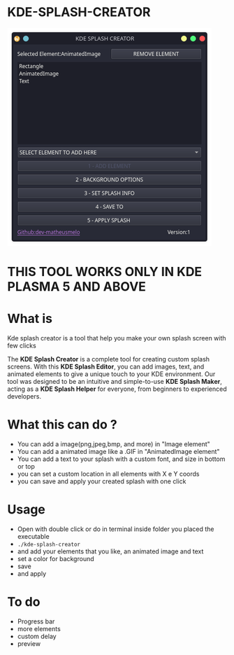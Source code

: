 # KDE-SPLASH-CREATOR
![Interface](assets/screenshot.png "Screenshot demonstration")
<h1>THIS TOOL WORKS ONLY IN KDE PLASMA 5 AND ABOVE</h1>
<h1>What is</h1>
<p>Kde splash creator is a tool that help you make your own splash screen with few clicks</p>

The **KDE Splash Creator** is a complete tool for creating custom splash screens. With this **KDE Splash Editor**, you can add images, text, and animated elements to give a unique touch to your KDE environment. Our tool was designed to be an intuitive and simple-to-use **KDE Splash Maker**, acting as a **KDE Splash Helper** for everyone, from beginners to experienced developers.
<h1>What this can do ?</h1>
<ul>
  <li>You can add a image(png,jpeg,bmp, and more) in "Image element"</li>
  <li>You can add a animated image like a .GIF in "AnimatedImage element"</li>
  <li>You can add a text to your splash with a custom font, and size in bottom or top</li>
  <li>you can set a custom location in all elements with X e Y coords</li>
  <li>you can save and apply your created splash with one click</li>
</ul>
<h1>Usage</h1>
<ul>
  <li>Open with double click or do in terminal inside folder you placed the executable</li>
  <li><code>./kde-splash-creator</code></li>
  <li>and add your elements that you like, an animated image and text</li>
  <li>set a color for background</li>
  <li>save</li>
  <li>and apply</li>
</ul>
<h1>To do</h1>
<ul>
  <li>Progress bar</li>
  <li>more elements</li>
  <li>custom delay</li>
  <li>preview</li>
</ul>



